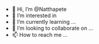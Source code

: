 - 👋 Hi, I’m @Natthapete
- 👀 I’m interested in 
- 🌱 I’m currently learning ...
- 💞️ I’m looking to collaborate on ...
- 📫 How to reach me ...

<!---
Natthapete/Natthapete is a ✨ special ✨ repository because its `README.md` (this file) appears on your GitHub profile.
You can click the Preview link to take a look at your changes.
--->
